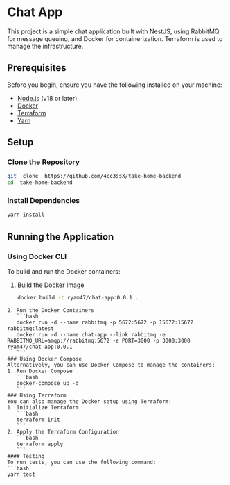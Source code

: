 
# Chat App
This project is a simple chat application built with NestJS, using RabbitMQ for message queuing, and Docker for containerization. Terraform is used to manage the infrastructure.

## Prerequisites
Before you begin, ensure you have the following installed on your machine:
-  [Node.js](https://nodejs.org/) (v18 or later)
-  [Docker](https://www.docker.com/)
-  [Terraform](https://www.terraform.io/)
-  [Yarn](https://yarnpkg.com/)

## Setup
### Clone the Repository
```bash
git  clone  https://github.com/4cc3ssX/take-home-backend
cd  take-home-backend
```
### Install Dependencies
```bash
yarn install
```

## Running the Application
### Using Docker CLI
To build and run the Docker containers:
1. Build the Docker Image
	```bash
	docker build -t ryam47/chat-app:0.0.1 .
 ```
2. Run the Docker Containers
	```bash
	docker run -d --name rabbitmq -p 5672:5672 -p 15672:15672 rabbitmq:latest
	docker run -d --name chat-app --link rabbitmq -e RABBITMQ_URL=amqp://rabbitmq:5672 -e PORT=3000 -p 3000:3000 ryam47/chat-app:0.0.1
	```
### Using Docker Compose
Alternatively, you can use Docker Compose to manage the containers:
1. Run Docker Compose
	```bash
	docker-compose up -d
	```
### Using Terraform
You can also manage the Docker setup using Terraform:
1. Initialize Terraform
	```bash
	terraform init
	```
2. Apply the Terraform Configuration
	```bash
	terraform apply
	```
#### Testing
To run tests, you can use the following command:
```bash
yarn test
```
